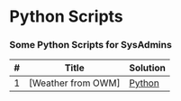 # Python Scripts
### Some Python Scripts for SysAdmins
| # | Title | Solution |
|---| ----- | -------- |
|1|[Weather from OWM] | [Python](./weather.py)
